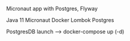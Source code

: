 Micronaut app with  Postgres, Flyway

Java 11
Micronaut
Docker
Lombok
Postgres

PostgresDB launch  -->   docker-compose up (-d) 



